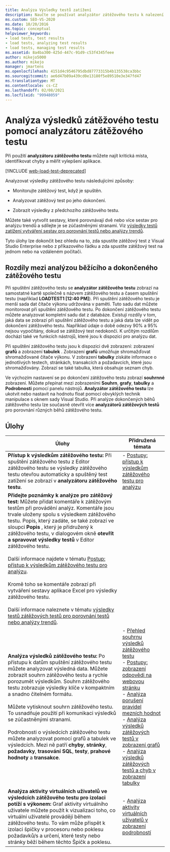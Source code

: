 ```yaml
---
title: Analýza Výsledky testů zatížení
description: Naučte se používat analyzátor zátěžového testu k nalezení problémových míst, identifikaci chyb a vylepšení měření v aplikaci.
ms.custom: SEO-VS-2020
ms.date: 10/20/2016
ms.topic: conceptual
helpviewer_keywords:
- load tests, test results
- load tests, analyzing test results
- load tests, managing test results
ms.assetid: 8a4ba300-425d-447c-91d9-c53f4345feee
author: mikejo5000
ms.author: mikejo
manager: jmartens
ms.openlocfilehash: 4151d4c9546795dbd87773315b4b135538ca3bbc
ms.sourcegitcommit: ae6d47b09a439cd0e13180f5e89510e3e347fd47
ms.translationtype: MT
ms.contentlocale: cs-CZ
ms.lasthandoff: 02/08/2021
ms.locfileid: "99948059"
---
```

# <a name="analyze-load-test-results-using-the-load-test-analyzer"></a>Analýza výsledků zátěžového testu pomocí analyzátoru zátěžového testu

Při použití **analyzátoru zátěžového testu** můžete najít kritická místa, identifikovat chyby a měřit vylepšení aplikace.

[!INCLUDE [web-load-test-deprecated](includes/web-load-test-deprecated.md)]

Analyzovat výsledky zátěžového testu následujícími způsoby:

- Monitorujte zátěžový test, když je spuštěn.

- Analyzovat zátěžový test po jeho dokončení.

- Zobrazit výsledky z předchozího zátěžového testu.

Můžete také vytvořit sestavy, které porovnávají dvě nebo více sestav pro analýzu trendů a sdílejte je se zúčastněnými stranami. Viz [výsledky testů zatížení vytváření sestav pro porovnání testů nebo analýzy trendů](../test/compare-load-test-results.md).

Tyto úlohy lze dokončit bez ohledu na to, zda spustíte zátěžový test z Visual Studio Enterprise nebo z příkazového řádku a zda spustíte zátěžový test na jednom nebo na vzdáleném počítači.

## <a name="differences-between-analyzing-a-running-and-a-completed-load-test"></a>Rozdíly mezi analýzou běžícího a dokončeného zátěžového testu

Při spuštění zátěžového testu se **analyzátor zátěžového testu** zobrazí na samostatné kartě společně s názvem zátěžového testu a časem spuštění testu (například **LOADTEST1 [12:40 PM]**). Při spuštění zátěžového testu je menší sada dat čítače výkonu udržována v paměti. Tuto sadu dat můžete monitorovat při spuštění zátěžového testu. Po dokončení zátěžového testu můžete analyzovat kompletní sadu dat z databáze. Existují rozdíly v tom, jaká data se zobrazí při spuštění zátěžového testu a jaká data lze vidět po dokončení zátěžového testu. Například údaje o době odezvy 90% a 95% nejsou vypočítány, dokud se zátěžový test nedokončí. K určitým rozdílům dochází také ve funkcích nástrojů, které jsou k dispozici pro analýzu dat.

Při spuštění zátěžového testu jsou k dispozici dvě zobrazení: zobrazení **grafů** a zobrazení **tabulek** . Zobrazení **grafů** umožňuje shromažďovat shromažďované čítače výkonu. V zobrazení **tabulky** získáte informace o jednotlivých testech, stránkách, transakcích a požadavcích, které jsou shromažďovány. Zobrazí se také tabulka, která obsahuje seznam chyb.

Ve výchozím nastavení se po dokončení zátěžového testu zobrazí **souhrnné** zobrazení. Můžete přepínat mezi zobrazeními **Souhrn**, **grafy**, **tabulky** a **Podrobnosti** pomocí panelu nástrojů. **Analyzátor zátěžového testu** lze ukotvit nebo nastavit na hodnotu float pomocí obvyklých technik manipulace s oknem sady Visual Studio. Při analýze dokončených běhů zátěžového testu lze současně otevřít více **analyzátorů zátěžových testů** pro porovnání různých běhů zátěžového testu.

## <a name="tasks"></a>Úlohy

|Úlohy|Přidružená témata|
|-|-|
|**Přístup k výsledkům zátěžového testu:** Při spuštění zátěžového testu z Editor zátěžového testu se výsledky zátěžového testu otevřou automaticky a spuštěný test zatížení se zobrazí v **analyzátoru zátěžového testu**.|-   [Postupy: přístup k výsledkům zátěžového testu pro analýzu](../test/how-to-access-load-test-results-for-analysis.md)|
|**Přidejte poznámky k analýze pro zátěžový test:** Můžete přidat komentáře k zátěžovým testům při provádění analýz. Komentáře jsou trvale uloženy spolu s výsledkem zátěžového testu. Popis, který zadáte, se také zobrazí ve sloupci **Popis** , který je přidružený k zátěžového testu, v dialogovém okně **otevřít a spravovat výsledky testů** v Editor zátěžového testu.<br /><br /> Další informace najdete v tématu [Postup: přístup k výsledkům zátěžového testu pro analýzu](../test/how-to-access-load-test-results-for-analysis.md).<br /><br /> Kromě toho se komentáře zobrazí při vytváření sestavy aplikace Excel pro výsledky zátěžového testu.<br /><br /> Další informace naleznete v tématu [výsledky testů zátěžových testů pro porovnání testů nebo analýzy trendů](../test/compare-load-test-results.md).||
|**Analýza výsledků zátěžového testu:** Po přístupu k datům spuštění zátěžového testu můžete analyzovat výsledná data. Můžete zobrazit souhrn zátěžového testu a rychle porozumět výsledkům. Souhrn zátěžového testu zobrazuje výsledky klíče v kompaktním a snadno čitelném formátu.<br /><br /> Můžete vytisknout souhrn zátěžového testu. To usnadňuje použití při komunikaci výsledků se zúčastněnými stranami.<br /><br /> Podrobnosti o výsledcích zátěžového testu můžete analyzovat pomocí grafů a tabulek ve výsledcích. Mezi ně patří **chyby**, **stránky**, **požadavky**, **trasování SQL**, **testy**, **prahové hodnoty** a **transakce**.|-   [Přehled souhrnu výsledků zátěžového testu](../test/load-test-results-summary-overview.md)<br />-   [Postupy: zobrazení odpovědi na webovou stránku](../test/how-to-view-web-page-response-time-in-a-load-test.md)<br />-   [Analýza porušení pravidel mezních hodnot](../test/analyze-threshold-rule-violations-in-load-tests.md)<br />-   [Analýza výsledků zátěžových testů v zobrazení grafů](../test/analyze-load-test-results-in-the-graphs-view.md)<br />-   [Analýza výsledků zátěžových testů a chyb v zobrazení tabulky](../test/analyze-load-test-results-and-errors-in-the-tables-view.md)|
|**Analýza aktivity virtuálních uživatelů ve výsledcích zátěžového testu pro izolaci potíží s výkonem:** Graf aktivity virtuálního uživatele můžete použít k vizualizaci toho, co virtuální uživatelé provádějí během zátěžového testu. To vám může přispět k izolaci špičky v procesoru nebo poklesu požadavků/s a určení, které testy nebo stránky běží během těchto Špičk a poklesu.|-   [Analýza aktivity virtuálních uživatelů v zobrazení podrobností](../test/analyze-load-test-virtual-user-activity-in-the-details-view.md)|
